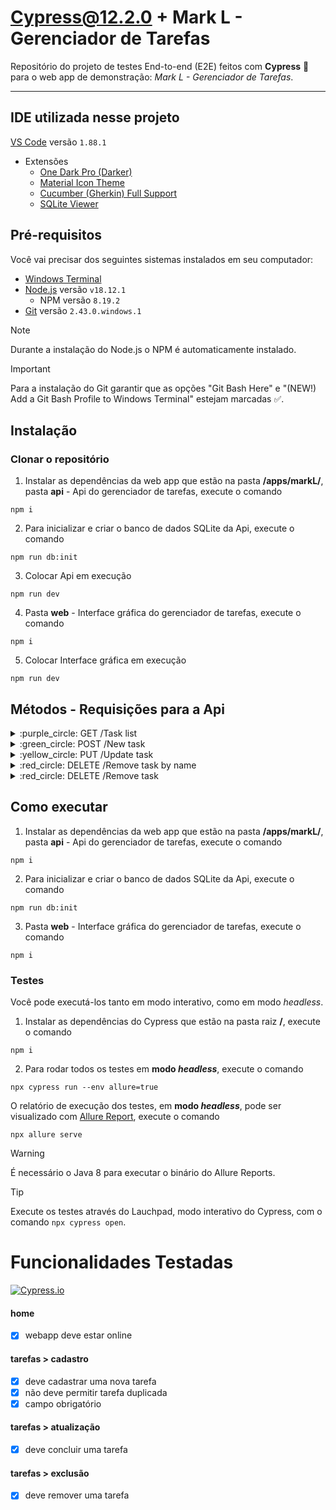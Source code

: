 # Cypress@12.2.0 + Mark L - Gerenciador de Tarefas

Repositório do projeto de testes End-to-end (E2E) feitos com **Cypress** :green_heart: para o web app de demonstração: *Mark L - Gerenciador de Tarefas*.

___

## IDE utilizada nesse projeto

[VS Code](https://code.visualstudio.com/) versão `1.88.1`
   - Extensões
     - [One Dark Pro (Darker)](https://marketplace.visualstudio.com/items?itemName=zhuangtongfa.Material-theme)
     - [Material Icon Theme](https://marketplace.visualstudio.com/items?itemName=PKief.material-icon-theme)
     - [Cucumber (Gherkin) Full Support](https://marketplace.visualstudio.com/items?itemName=alexkrechik.cucumberautocomplete)
     - [SQLite Viewer](https://marketplace.visualstudio.com/items?itemName=qwtel.sqlite-viewer)

## Pré-requisitos

Você vai precisar dos seguintes sistemas instalados em seu computador:
- [Windows Terminal](https://apps.microsoft.com/detail/9n0dx20hk701?hl=pt-br&gl=BR)
- [Node.js](https://nodejs.org/dist/v18.12.1/node-v18.12.1-x64.msi) versão `v18.12.1`
  - NPM versão `8.19.2`
- [Git](https://github.com/git-for-windows/git/releases/download/v2.43.0.windows.1/Git-2.43.0-64-bit.exe) versão `2.43.0.windows.1`

> [!NOTE]
> Durante a instalação do Node.js o NPM é automaticamente instalado.

> [!IMPORTANT]
> Para a instalação do Git garantir que as opções "Git Bash Here" e "(NEW!) Add a Git Bash Profile to Windows Terminal" estejam marcadas :white_check_mark:.

## Instalação

### Clonar o repositório

1. Instalar as dependências da web app que estão na pasta **/apps/markL/**, pasta **api** - Api do gerenciador de tarefas, execute o comando
```
npm i
```

2. Para inicializar e criar o banco de dados SQLite da Api, execute o comando
```
npm run db:init
```

3. Colocar Api em execução
```
npm run dev
```

4. Pasta **web** - Interface gráfica do gerenciador de tarefas, execute o comando
```
npm i
```

5. Colocar Interface gráfica em execução
```
npm run dev
```

## Métodos - Requisições para a Api

<details>
<summary> :purple_circle: GET /Task list </summary>
	
```
curl --request GET \
  --url http://localhost:3333/tasks
```

</details>

<details>
<summary> :green_circle: POST /New task </summary>

```
curl --request POST \
  --url http://localhost:3333/tasks \
  --header 'Content-Type: application/json' \
  --data '{
	"name": "Comprar ketchup",
	"is_done": false
}'
```

</details>

<details>
<summary> :yellow_circle: PUT /Update task </summary>

```
curl --request PUT \
  --url http://localhost:3333/tasks/8b161cff-5485-4a06-aaa3-5cde44d34es \
  --header 'Content-Type: application/json' \
  --data '{
	"is_done": true
}'
```

</details>

<details>
<summary> :red_circle: DELETE /Remove task by name </summary>

```
curl --request DELETE \
  --url http://localhost:3333/helper/tasks \
  --header 'Content-Type: application/json' \
  --data '{
	"name": "Ler um livro de Node.js"
}'
```

</details>

<details>
<summary> :red_circle: DELETE /Remove task </summary>

```
curl --request DELETE \
  --url http://localhost:3333/tasks/2aa7dc4e-7148-4ed7-936e-fc9167a4deb8
```
  
 </details>

## Como executar

1. Instalar as dependências da web app que estão na pasta **/apps/markL/**, pasta **api** - Api do gerenciador de tarefas, execute o comando
```
npm i
```

2. Para inicializar e criar o banco de dados SQLite da Api, execute o comando
```
npm run db:init
```

3. Pasta **web** - Interface gráfica do gerenciador de tarefas, execute o comando
```
npm i
```

### Testes

Você pode executá-los tanto em modo interativo, como em modo _headless_.

1. Instalar as dependências do Cypress que estão na pasta raiz **/**, execute o comando
```
npm i
```

2. Para rodar todos os testes em **modo _headless_**, execute o comando
```
npx cypress run --env allure=true
```

O relatório de execução dos testes, em **modo _headless_**, pode ser visualizado com [Allure Report](https://github.com/mmisty/cypress-allure-adapter#readme), execute o comando
```
npx allure serve
```

> [!WARNING] 
> É necessário o Java 8 para executar o binário do Allure Reports.

> [!TIP]
> Execute os testes através do Lauchpad, modo interativo do Cypress, com o comando `npx cypress open`.

# Funcionalidades Testadas
[![Cypress.io](https://img.shields.io/badge/tested%20with-Cypress-04C38E.svg)](https://www.cypress.io/)

#### home

* [x] webapp deve estar online

#### tarefas > cadastro

* [x] deve cadastrar uma nova tarefa
* [x] não deve permitir tarefa duplicada
* [x] campo obrigatório

#### tarefas > atualização

* [x] deve concluir uma tarefa

#### tarefas > exclusão

* [x] deve remover uma tarefa

